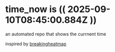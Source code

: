 # time_now is (( 2025-09-10T08:45:00.884Z ))

an automated repo that shows the currnent time

inspired by [breakingheatmap](https://github.com/breakingheatmap/breakingheatmap)